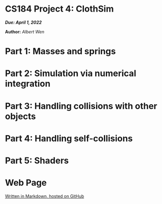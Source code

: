CS184 Project 4: ClothSim
==============

***Due: April 1, 2022***

**Author:** *Albert Wen*

# Part 1: Masses and springs

# Part 2: Simulation via numerical integration

# Part 3: Handling collisions with other objects

# Part 4: Handling self-collisions

# Part 5: Shaders

# Web Page
[Written in Markdown, hosted on GitHub]()
